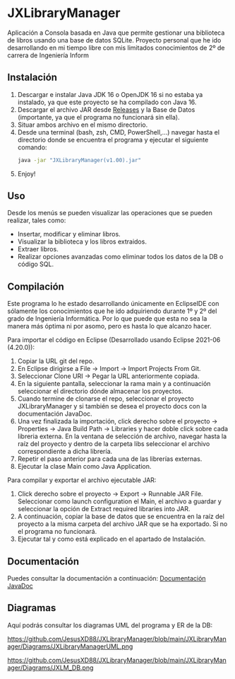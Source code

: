 # JXLibraryManager
Aplicación a Consola basada en Java que permite gestionar una biblioteca de libros usando una base de datos SQLite.
Proyecto personal que he ido desarrollando en mi tiempo libre con mis limitados conocimientos de 2º de carrera de Ingeniería Inform
## Instalación
1. Descargar e instalar Java JDK 16 o OpenJDK 16 si no estaba ya instalado, ya que este proyecto se ha compilado con Java 16.
2. Descargar el archivo JAR desde [Releases](https://github.com/JesusXD88/JXLibraryManager/releases "Releases") y la Base de Datos (importante, ya que el programa no funcionará sin ella).
3. Situar ambos archivo en el mismo directorio.
4. Desde una terminal (bash, zsh, CMD, PowerShell,...) navegar hasta el directorio donde se encuentra el programa y ejecutar el siguiente comando:
    ```bash
    java -jar "JXLibraryManager(v1.00).jar"
    ```
5. Enjoy!
## Uso
Desde los menús se pueden visualizar las operaciones que se pueden realizar, tales como:
* Insertar, modificar y eliminar libros.
* Visualizar la biblioteca y los libros extraidos.
* Extraer libros.
* Realizar opciones avanzadas como eliminar todos los datos de la DB o código SQL.
## Compilación
Este programa lo he estado desarrollando únicamente en EclipseIDE con sólamente los conocimientos que he ido adquiriendo durante 1º y 2º del grado de Ingeniería Informática. Por lo que puede que esta no sea la manera más óptima ni por asomo, pero es hasta lo que alcanzo hacer.

Para importar el código en Eclipse (Desarrollado usando Eclipse 2021-06 (4.20.0)):
1. Copiar la URL git del repo.
2. En Eclipse dirigirse a File -> Import -> Import Projects From Git.
3. Seleccionar Clone URI -> Pegar la URL anteriormente copiada.
4. En la siguiente pantalla, seleccionar la rama main y a continuación seleccionar el directorio dónde almacenar los proyectos.
5. Cuando termine de clonarse el repo, seleccionar el proyecto JXLibraryManager y si también se desea el proyecto docs con la documentación JavaDoc.
6. Una vez finalizada la importación, click derecho sobre el proyecto -> Properties -> Java Build Path -> Libraries y hacer doble click sobre cada libreria externa.
   En la ventana de selección de archivo, navegar hasta la raíz del proyecto y dentro de la carpeta libs seleccionar el archivo correspondiente a dicha librería.
7. Repetir el paso anterior para cada una de las librerías externas.
8. Ejecutar la clase Main como Java Application.

Para compilar y exportar el archivo ejecutable JAR:

1. Click derecho sobre el proyecto -> Export -> Runnable JAR File. Seleccionar como launch configuration el Main, el archivo a guardar y seleccionar la opción de Extract required libraries into JAR.
2. A continuación, copiar la base de datos que se encuentra en la raíz del proyecto a la misma carpeta del archivo JAR que se ha exportado. Si no el programa no funcionará.
3. Ejecutar tal y como está explicado en el apartado de Instalación.
## Documentación
Puedes consultar la documentación a continuación:
[Documentación JavaDoc](https://jesusxd88.github.io/JXLibraryManager/org/JXLibraryManager/App/package-summary.html "Documentación JavaDoc")
## Diagramas
Aquí podrás consultar los diagramas UML del programa y ER de la DB:

https://github.com/JesusXD88/JXLibraryManager/blob/main/JXLibraryManager/Diagrams/JXLibraryManagerUML.png

https://github.com/JesusXD88/JXLibraryManager/blob/main/JXLibraryManager/Diagrams/JXLM_DB.png
